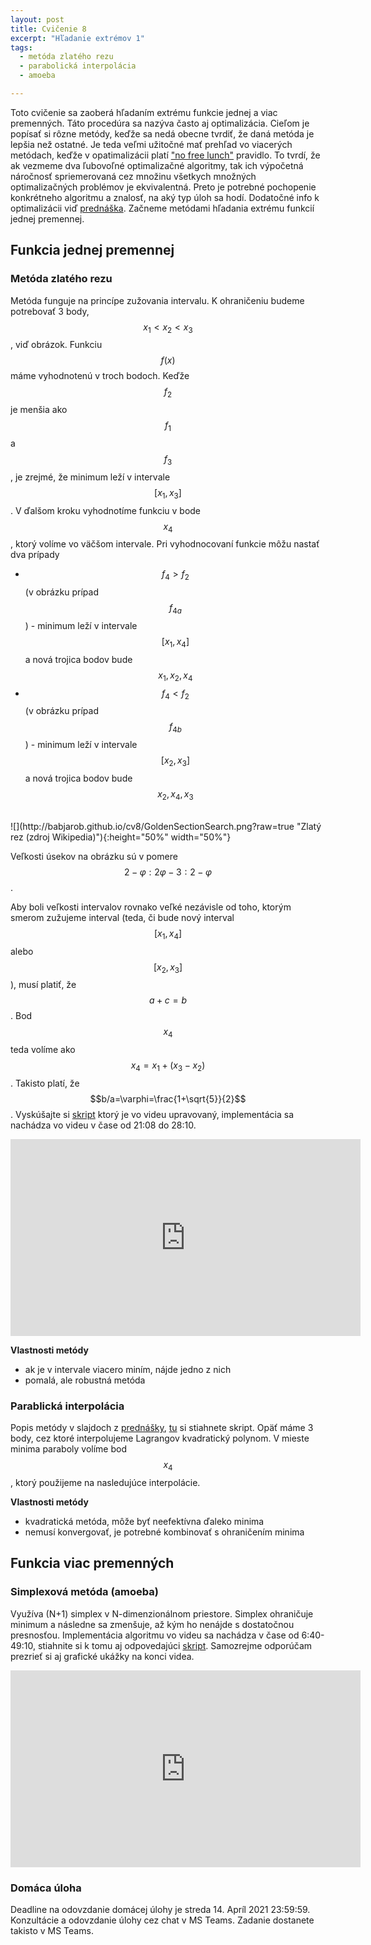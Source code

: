```yaml
---
layout: post
title: Cvičenie 8
excerpt: "Hľadanie extrémov 1"
tags:
  - metóda zlatého rezu
  - parabolická interpolácia
  - amoeba

---
```


Toto cvičenie sa zaoberá hľadaním extrému funkcie jednej a viac premenných. Táto procedúra sa nazýva často aj optimalizácia. Cieľom je popísať si rôzne metódy, keďže sa nedá obecne tvrdiť, že daná metóda je lepšia než ostatné. Je teda veľmi užitočné mať prehľad vo viacerých metódach, keďže v opatimalizácii platí ["no free lunch"](https://en.wikipedia.org/wiki/No_free_lunch_in_search_and_optimization) pravidlo. To tvrdí, že ak vezmeme dva ľubovoľné optimalizačné algoritmy, tak ich výpočetná náročnosť spriemerovaná cez množinu všetkych množných optimalizačných problémov je ekvivalentná. Preto je potrebné pochopenie konkrétneho algoritmu a znalosť, na aký typ úloh sa hodí. Dodatočné info k optimalizácii viď [prednáška](http://kfe.fjfi.cvut.cz/~nme/extremy_priklady.pdf). Začneme metódami hľadania extrému funkcií jednej premennej. 

## Funkcia jednej premennej

### Metóda zlatého rezu

Metóda funguje na princípe zužovania intervalu. K ohraničeniu budeme potrebovať 3 body, $$x_1<x_2<x_3$$, viď obrázok. Funkciu $$f(x)$$ máme vyhodnotenú v troch bodoch. Keďže  $$ f_2$$ je menšia ako $$f_1$$ a $$f_3$$, je zrejmé, že minimum leží v intervale $$[x_1,x_3]$$. V ďalšom kroku vyhodnotíme funkciu v bode $$x_4$$, ktorý volíme vo väčšom intervale. Pri vyhodnocovaní funkcie môžu nastať dva prípady
  * $$f_4>f_2$$ (v obrázku prípad $$f_{4a}$$) -  minimum leží v intervale $$[x_1,x_4]$$ a nová trojica bodov bude $$x_1,x_2,x_4$$
  * $$f_4<f_2$$ (v obrázku prípad $$f_{4b}$$) -  minimum leží v intervale $$[x_2,x_3]$$ a nová trojica bodov bude $$x_2,x_4,x_3$$

<br />
![](http://babjarob.github.io/cv8/GoldenSectionSearch.png?raw=true "Zlatý rez (zdroj Wikipedia)"){:height="50%" width="50%"}
<br />

Veľkosti úsekov na obrázku sú v pomere $$2-\varphi:2\varphi-3:2-\varphi$$.

Aby boli veľkosti intervalov rovnako veľké nezávisle od toho, ktorým smerom zužujeme interval (teda, či bude nový interval $$[x_1,x_4]$$ alebo $$[x_2,x_3]$$), musí platiť, že $$a+c=b$$. Bod $$x_4$$ teda volíme ako $$x_4=x_1+(x_3-x_2)$$. Takisto platí, že $$b/a=\varphi=\frac{1+\sqrt{5}}{2}$$. Vyskúšajte si [skript](http://babjarob.github.io/cv8/goldensection.m) ktorý je vo videu upravovaný, implementácia sa nachádza vo videu v čase od 21:08 do 28:10.

<div class="embed-responsive embed-responsive-16by9">
 <iframe width="560" height="315" src="https://www.youtube.com/embed/gZW4SwI2Uww" title="YouTube video player" frameborder="0" allow="accelerometer; autoplay; clipboard-write; encrypted-media; gyroscope; picture-in-picture" allowfullscreen></iframe>
</div>

<strong>Vlastnosti metódy</strong>
  * ak je v intervale viacero miním, nájde jedno z nich
  * pomalá, ale robustná metóda

### Parablická interpolácia

Popis metódy v slajdoch z [prednášky](http://babjarob.github.io/cv8/ext1.pdf), [tu](http://babjarob.github.io/cv8/parabolickaint.m) si stiahnete skript. Opäť máme 3 body, cez ktoré interpolujeme Lagrangov kvadratický polynom. V mieste minima paraboly volíme bod $$x_4$$, ktorý použijeme na nasledujúce interpolácie.

<strong>Vlastnosti metódy</strong>
  * kvadratická metóda, môže byť neefektívna ďaleko minima
  * nemusí konvergovať, je potrebné kombinovať s ohraničením minima

## Funkcia viac premenných

### Simplexová metóda (amoeba)

Využíva (N+1) simplex v N-dimenzionálnom priestore. Simplex ohraničuje minimum a následne sa zmenšuje, až kým ho nenájde s dostatočnou presnosťou. Implementácia algoritmu vo videu sa nachádza v čase od 6:40-49:10, stiahnite si k tomu aj odpovedajúci [skript](http://babjarob.github.io/cv8/NelderMead.m). Samozrejme odporúčam prezrieť si aj grafické ukážky na konci videa. 

<div class="embed-responsive embed-responsive-16by9">
<iframe width="560" height="315" src="https://www.youtube.com/embed/LzUpWXl7lNE" title="YouTube video player" frameborder="0" allow="accelerometer; autoplay; clipboard-write; encrypted-media; gyroscope; picture-in-picture" allowfullscreen></iframe>
</div>

### Domáca úloha

Deadline na odovzdanie domácej úlohy je streda 14. Apríl 2021 23:59:59. Konzultácie a odovzdanie úlohy cez chat v MS Teams. Zadanie dostanete takisto v MS Teams. 
